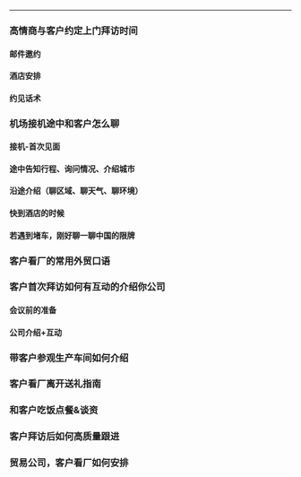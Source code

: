 
---
### 高情商与客户约定上门拜访时间

#### 邮件邀约
#### 酒店安排
#### 约见话术

### 机场接机途中和客户怎么聊

#### 接机-首次见面
#### 途中告知行程、询问情况、介绍城市
#### 沿途介绍（聊区域、聊天气、聊环境）
####   快到酒店的时候
#### 若遇到堵车，刚好聊一聊中国的限牌

### 客户看厂的常用外贸口语

### 客户首次拜访如何有互动的介绍你公司
#### 会议前的准备
#### 公司介绍+互动

### 带客户参观生产车间如何介绍

### 客户看厂离开送礼指南

### 和客户吃饭点餐&谈资

### 客户拜访后如何高质量跟进

### 贸易公司，客户看厂如何安排